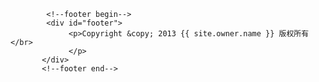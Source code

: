 
            <!--footer begin-->
            <div id="footer">
                 <p>Copyright &copy; 2013 {{ site.owner.name }} 版权所有</br>
	    	     </p>
           </div>
           <!--footer end-->